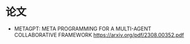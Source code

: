 
# 论文

* METAGPT: META PROGRAMMING FOR A MULTI-AGENT COLLABORATIVE FRAMEWORK
https://arxiv.org/pdf/2308.00352.pdf
